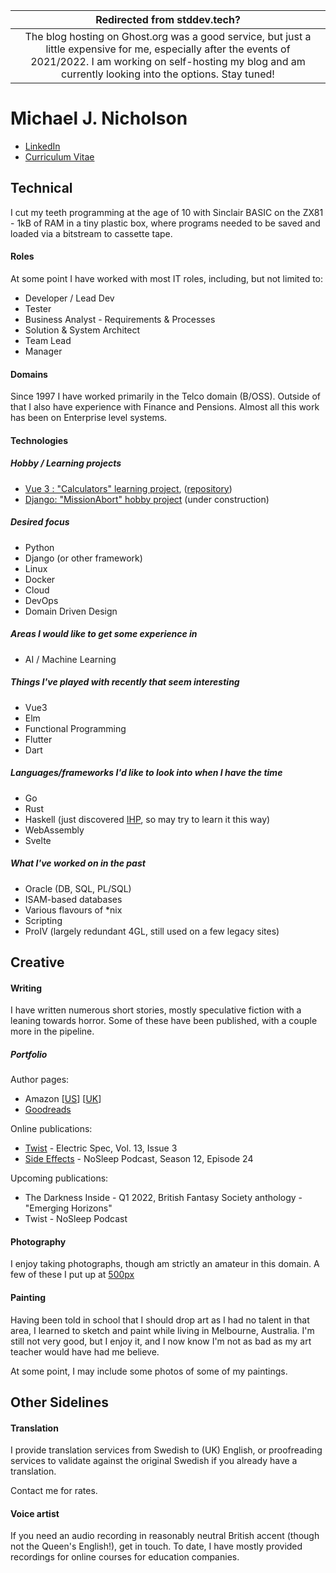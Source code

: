 | Redirected from stddev.tech? |
|:----------------------------:|
|The blog hosting on Ghost.org was a good service, but just a little expensive for me, especially after the events of 2021/2022. I am working on self-hosting my blog and am currently looking into the options. Stay tuned!|
# Michael J. Nicholson
* [LinkedIn](https://www.linkedin.com/in/michjnich)
* [Curriculum Vitae](./MichaelNicholson-CV.pdf)

## Technical
I cut my teeth programming at the age of 10 with Sinclair BASIC on the ZX81 - 1kB of RAM in a tiny plastic box, where programs needed to be saved and loaded via a bitstream to cassette tape. 
#### Roles
At some point I have worked with most IT roles, including, but not limited to:

* Developer / Lead Dev
* Tester
* Business Analyst - Requirements & Processes
* Solution & System Architect
* Team Lead
* Manager
#### Domains
Since 1997 I have worked primarily in the Telco domain (B/OSS). Outside of that I also have experience with Finance and Pensions. Almost all this work has been on Enterprise level systems. 
#### Technologies
##### Hobby / Learning projects
* [Vue 3 : "Calculators" learning project](https://michjnich-calcs.netlify.app), ([repository](https://gitlab.com/michjnich/calcs))
* [Django: "MissionAbort" hobby project](https://missionabort-staging.herokuapp.com) (under construction)
##### Desired focus
* Python
* Django (or other framework)
* Linux
* Docker
* Cloud
* DevOps
* Domain Driven Design
##### Areas I would like to get some experience in
* AI / Machine Learning
##### Things I've played with recently that seem interesting
* Vue3
* Elm
* Functional Programming
* Flutter
* Dart
##### Languages/frameworks I'd like to look into when I have the time
* Go
* Rust
* Haskell (just discovered [IHP](https://ihp.digitallyinduced.com), so may try to learn it this way)
* WebAssembly
* Svelte
##### What I've worked on in the past
* Oracle (DB, SQL, PL/SQL)
* ISAM-based databases
* Various flavours of *nix
* Scripting
* ProIV (largely redundant 4GL, still used on a few legacy sites)

## Creative
#### Writing
I have written numerous short stories, mostly speculative fiction with a leaning towards horror. Some of these have been published, with a couple more in the pipeline. 
##### Portfolio
Author pages:

* Amazon [[US](https://www.amazon.com/Michael-J-Nicholson/e/B01C7K1928)] [[UK](https://www.amazon.co.uk/Michael-J-Nicholson/e/B01C7K1928)]
* [Goodreads](https://www.goodreads.com/author/show/15011232.Michael_J_Nicholson)

Online publications:

* [Twist](http://electricspec.com/Volume13/Issue3/nicholson.html) - Electric Spec, Vol. 13, Issue 3
* [Side Effects](https://www.thenosleeppodcast.com/episodes/s12/12x24) - NoSleep Podcast, Season 12, Episode 24 

Upcoming publications:

* The Darkness Inside - Q1 2022, British Fantasy Society anthology - "Emerging Horizons"
* Twist - NoSleep Podcast

#### Photography
I enjoy taking photographs, though am strictly an amateur in this domain. A few of these I put up at [500px](https://www.500px.com/michjnich)
#### Painting
Having been told in school that I should drop art as I had no talent in that area, I learned to sketch and paint while living in Melbourne, Australia. I'm still not very good, but I enjoy it, and I now know I'm not as bad as my art teacher would have had me believe.

At some point, I may include some photos of some of my paintings.

## Other Sidelines
#### Translation
I provide translation services from Swedish to (UK) English, or proofreading services to validate against the original Swedish if you already have a translation. 

Contact me for rates.
#### Voice artist
If you need an audio recording in reasonably neutral British accent (though not the Queen's English!), get in touch. To date, I have mostly provided recordings for online courses for education companies. 
